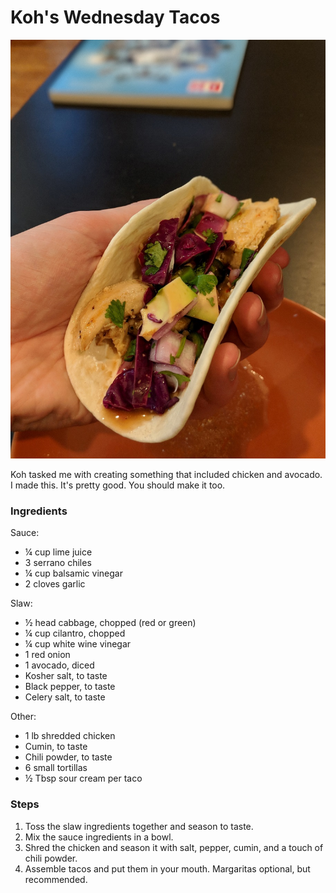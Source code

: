 # Koh's Wednesday Tacos

![Finished product](https://raw.githubusercontent.com/karmeleon/recipes/master/images/koh_tacos.jpg)

Koh tasked me with creating something that included chicken and avocado. I made this. It's pretty good. You should make it too.

### Ingredients

Sauce:

* ¼ cup lime juice
* 3 serrano chiles
* ¼ cup balsamic vinegar
* 2 cloves garlic

Slaw:

* ½ head cabbage, chopped (red or green)
* ¼ cup cilantro, chopped
* ¼ cup white wine vinegar
* 1 red onion
* 1 avocado, diced
* Kosher salt, to taste
* Black pepper, to taste
* Celery salt, to taste

Other:

* 1 lb shredded chicken
* Cumin, to taste
* Chili powder, to taste
* 6 small tortillas
* ½ Tbsp sour cream per taco

### Steps

1. Toss the slaw ingredients together and season to taste.
2. Mix the sauce ingredients in a bowl.
3. Shred the chicken and season it with salt, pepper, cumin, and a touch of chili powder.
4. Assemble tacos and put them in your mouth. Margaritas optional, but recommended.
